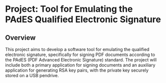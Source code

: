 # Project: Tool for Emulating the PAdES Qualified Electronic Signature

## Overview
This project aims to develop a software tool for emulating the qualified electronic signature, specifically for signing PDF documents according to the PAdES (PDF Advanced Electronic Signature) standard. The project will include both a primary application for signing documents and an auxiliary application for generating RSA key pairs, with the private key securely stored on a USB pendrive. 

